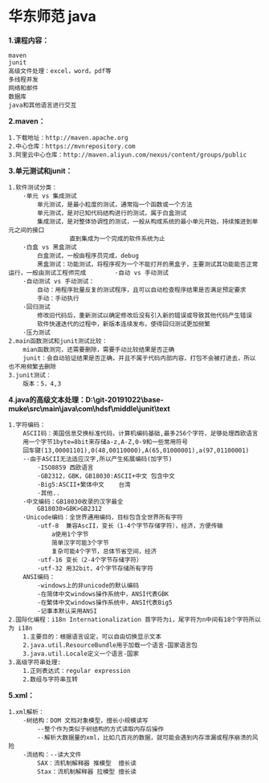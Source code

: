 # 华东师范 java

**1.课程内容：**
    
    maven
    junit
    高级文件处理：excel，word，pdf等
    多线程并发
    网络和邮件
    数据库
    java和其他语言进行交互
    
**2.maven：**

    1.下载地址：http://maven.apache.org
    2.中心仓库：https://mvnrepository.com
    3.阿里云中心仓库：http://maven.aliyun.com/nexus/content/groups/public

**3.单元测试和junit：**
    
    1.软件测试分类：
        ·单元 vs 集成测试
            单元测试，是最小粒度的测试，通常指一个函数或一个方法
            单元测试，是对已知代码结构进行的测试，属于白盒测试
            集成测试，是对整体协调性的测试，一般从构成系统的最小单元开始，持续推进到单元之间的接口
                     直到集成为一个完成的软件系统为止
        ·白盒 vs 黑盒测试
            白盒测试，一般由程序员完成，debug
            黑盒测试：功能测试，将程序视为一个不能打开的黑盒子，主要测试其功能能否正常运行，一般由测试工程师完成        ·自动 vs 手动测试
        ·自动测试 vs 手动测试：
            自动：用程序批量反复的测试程序，且可以自动检查程序结果是否满足预定要求
            手动：手动执行
        ·回归测试
            修改旧代码后，重新测试以确定修改后没有引入新的错误或导致其他代码产生错误
            软件快速迭代的过程中，新版本连续发布，使得回归测试更加频繁
        ·压力测试
    2.main函数测试和junit测试比较：
        mian函数测完，还需要删除，需要手动比较结果是否正确
        junit：会自动验证结果是否正确，并且不属于代码内部内容，打包不会被打进去，所以也不用频繁去删除
    3.junit测试：
        版本：5，4,3
        
**4.java的高级文本处理：D:\git-20191022\base-muke\src\main\java\com\hdsf\middle\junit\text**
    
    1.字符编码：
        ASCII码：美国信息交换标准代码，计算机编码基础,最多256个字符，足够处理西欧语言
        用一个字节1byte=8bit来存储a-z,A-Z,0-9和一些常用符号
        回车键(13,00001101),0(48,00110000),A(65,01000001),a(97,01100001) 
        --由于ASCII无法适应汉字,所以产生拓展编码(加字节)
            ·ISO8859 西欧语言
            ·GB2312，GBK，GB18030:ASCII+中文 包含中文
            ·Big5:ASCII+繁体中文    台湾
            ·其他..
        ·中文编码：GB18030收录的汉字最全
            GB18030>GBK>GB2312
        ·Unicode编码：全世界通用编码，目标包含全世界所有字符
            ·utf-8  兼容AscII，变长（1-4个字节存储字符），经济，方便传输 
                a使用1个字节
                简单汉字可能3个字节
                复杂可能4个字节，总体节省空间，经济
            ·utf-16 变长（2-4个字节存储字符）
            ·utf-32 用32bit，4个字节存储所有字符
        ANSI编码：
            -windows上的非unicode的默认编码
            -在简体中文windows操作系统中，ANSI代表GBK 
            -在繁体中文windows操作系统中，ANSI代表Big5
            -记事本默认采用ANSI
    2.国际化编程：i18n Internationalization 首字符为i，尾字符为n中间有18个字符所以为 i18n
        1.主要目的：根据语言设定，可以自由切换显示文本
        2.java.util.ResourceBundle用于加载一个语言-国家语言包
        3.java.util.Locale定义一个语言-国家
    3.高级字符串处理:
        1.正则表达式：regular expression
        2.数组与字符串互转

**5.xml：**
    
    1.xml解析：
        -树结构：DOM 文档对象模型，擅长小规模读写
            --整个作为类似于树结构的方式读取内存后操作
            --解析大数据量的xml，比如几百兆的数据，就可能会遇到内存泄漏或程序崩溃的风险
        -流结构：--读大文件
            SAX：流机制解释器 推模型  擅长读
            Stax：流机制解释器 拉模型 擅长读
             
            
        
            
    
    
    
    
            
